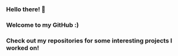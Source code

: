 ### Hello there! 👋

### Welcome to my GitHub :)
### Check out my repositories for some interesting projects I worked on! 

